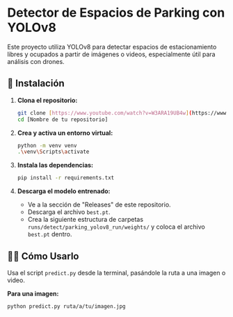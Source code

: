 # Detector de Espacios de Parking con YOLOv8

Este proyecto utiliza YOLOv8 para detectar espacios de estacionamiento libres y ocupados a partir de imágenes o videos, especialmente útil para análisis con drones.

## 🚀 Instalación

1.  **Clona el repositorio:**

    ```bash
    git clone [https://www.youtube.com/watch?v=W3ARA19UB4w](https://www.youtube.com/watch?v=W3ARA19UB4w)
    cd [Nombre de tu repositorio]
    ```

2.  **Crea y activa un entorno virtual:**

    ```bash
    python -m venv venv
    .\venv\Scripts\activate
    ```

3.  **Instala las dependencias:**
    ```bash
    pip install -r requirements.txt
    ```
4.  **Descarga el modelo entrenado:**
    - Ve a la sección de "Releases" de este repositorio.
    - Descarga el archivo `best.pt`.
    - Crea la siguiente estructura de carpetas `runs/detect/parking_yolov8_run/weights/` y coloca el archivo `best.pt` dentro.

## 🏃‍♂️ Cómo Usarlo

Usa el script `predict.py` desde la terminal, pasándole la ruta a una imagen o video.

**Para una imagen:**

```bash
python predict.py ruta/a/tu/imagen.jpg
```

